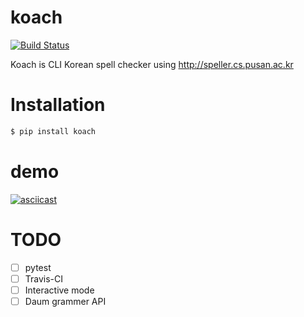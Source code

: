 # koach

[![Build Status](https://travis-ci.org/kexplo/koach.svg?branch=master)](https://travis-ci.org/kexplo/koach)

Koach is CLI Korean spell checker using http://speller.cs.pusan.ac.kr


# Installation

```bash
$ pip install koach
```

# demo

[![asciicast](https://asciinema.org/a/92646.png)](https://asciinema.org/a/92646)


# TODO

* [ ] pytest
* [ ] Travis-CI
* [ ] Interactive mode
* [ ] Daum grammer API
